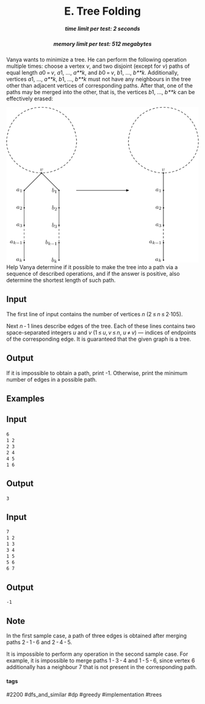 <h1 style='text-align: center;'> E. Tree Folding</h1>

<h5 style='text-align: center;'>time limit per test: 2 seconds</h5>
<h5 style='text-align: center;'>memory limit per test: 512 megabytes</h5>

Vanya wants to minimize a tree. He can perform the following operation multiple times: choose a vertex *v*, and two disjoint (except for *v*) paths of equal length *a*0 = *v*, *a*1, ..., *a**k*, and *b*0 = *v*, *b*1, ..., *b**k*. Additionally, vertices *a*1, ..., *a**k*, *b*1, ..., *b**k* must not have any neighbours in the tree other than adjacent vertices of corresponding paths. After that, one of the paths may be merged into the other, that is, the vertices *b*1, ..., *b**k* can be effectively erased:

 ![](images/8f7b54ecab35d294438bb5be0e8aa2c3d389c366.png) Help Vanya determine if it possible to make the tree into a path via a sequence of described operations, and if the answer is positive, also determine the shortest length of such path.

## Input

The first line of input contains the number of vertices *n* (2 ≤ *n* ≤ 2·105).

Next *n* - 1 lines describe edges of the tree. Each of these lines contains two space-separated integers *u* and *v* (1 ≤ *u*, *v* ≤ *n*, *u* ≠ *v*) — indices of endpoints of the corresponding edge. It is guaranteed that the given graph is a tree.

## Output

If it is impossible to obtain a path, print -1. Otherwise, print the minimum number of edges in a possible path.

## Examples

## Input


```
6  
1 2  
2 3  
2 4  
4 5  
1 6  

```
## Output


```
3  

```
## Input


```
7  
1 2  
1 3  
3 4  
1 5  
5 6  
6 7  

```
## Output


```
-1  

```
## Note

In the first sample case, a path of three edges is obtained after merging paths 2 - 1 - 6 and 2 - 4 - 5.

It is impossible to perform any operation in the second sample case. For example, it is impossible to merge paths 1 - 3 - 4 and 1 - 5 - 6, since vertex 6 additionally has a neighbour 7 that is not present in the corresponding path.



#### tags 

#2200 #dfs_and_similar #dp #greedy #implementation #trees 